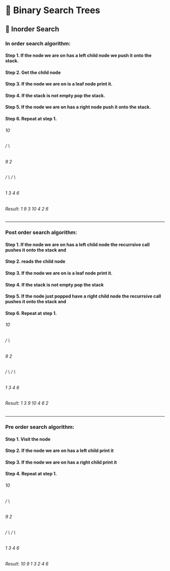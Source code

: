 # 🌳 Binary Search Trees
## 🔎 Inorder Search
### In order search algorithm:
#### Step 1. If the node we are on has a left child node we push it onto the stack.
 #### Step 2. Get the child node
 #### Step 3. If the node we are on is a leaf node print it.
 #### Step 4. If the stack is not empty pop the stack.
 #### Step 5. If the node we are on has a right node push it onto the stack.
 #### Step 6. Repeat at step 1.

######      10
######     /    \
######   9      2
######   / \    / \
###### 1   3  4   6
###### Result: 1 9 3 10 4 2 6

---

### Post order search algorithm:
#### Step 1. If the node we are on has a left child node the recurrsive call pushes it onto the stack and
 #### Step 2. reads the child node
 #### Step 3. If the node we are on is a leaf node print it.
 #### Step 4. If the stack is not empty pop the stack
 #### Step 5. If the node just popped have a right child node the recurrsive call pushes it onto the stack and
 #### Step 6. Repeat at step 1.

######      10
######     /    \
######   9      2
######   / \    / \
###### 1   3  4   6
###### Result: 1 3 9 10 4 6 2

---

###  Pre order search algorithm:
#### Step 1. Visit the node
 #### Step 2. If the node we are on has a left child print it
 #### Step 3. If the node we are on has a right child print it
 #### Step 4. Repeat at step 1.

######      10
######     /    \
######   9      2
######   / \    / \
###### 1   3  4   6
###### Result: 10 9 1 3 2 4 6

